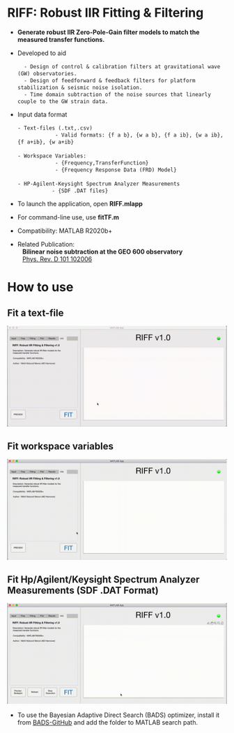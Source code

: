 # RIFF: Robust IIR Fitting & Filtering

- **Generate robust IIR Zero-Pole-Gain filter models to match the measured transfer functions.**

- Developed to aid 

        - Design of control & calibration filters at gravitational wave (GW) observatories.
        - Design of feedforward & feedback filters for platform stabilization & seismic noise isolation.
        - Time domain subtraction of the noise sources that linearly couple to the GW strain data.

- Input data format

      - Text-files (.txt,.csv) 
                  - Valid formats: {f a b}, {w a b}, {f a ib}, {w a ib}, {f a+ib}, {w a+ib}
                  
      - Workspace Variables: 
                  - {Frequency,TransferFunction}
                  - {Frequency Response Data (FRD) Model}
                  
      - HP-Agilent-Keysight Spectrum Analyzer Measurements
                 - {SDF .DAT files}

- To launch the application, open **RIFF.mlapp**

- For command-line use, use **fitTF.m**

- Compatibility: MATLAB R2020b+

- Related Publication: <br /> &ensp; **Bilinear noise subtraction at the GEO 600 observatory** <br /> &ensp; 
   [Phys. Rev. D 101 102006](https://doi.org/10.1103/PhysRevD.101.102006)

# How to use

## Fit a text-file
![Alt text](/tutorials/RIFF-tutorial-1.gif)

## Fit workspace variables 
![Alt text](/tutorials/RIFF-tutorial-2.gif)

## Fit Hp/Agilent/Keysight Spectrum Analyzer Measurements (SDF .DAT Format)
![Alt text](/tutorials/RIFF-tutorial-3.gif)

- To use the Bayesian Adaptive Direct Search (BADS) optimizer, install it from [BADS-GitHub](https://github.com/lacerbi/bads) and add the folder to MATLAB search path.
